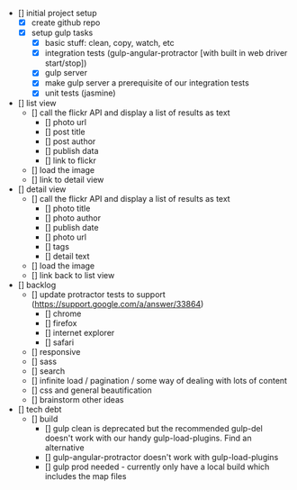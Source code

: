 - [] initial project setup
	- [x] create github repo
	- [x] setup gulp tasks
		- [x] basic stuff: clean, copy, watch, etc
		- [x] integration tests (gulp-angular-protractor [with built in web driver start/stop])
		- [x] gulp server
		- [x] make gulp server a prerequisite of our integration tests
		- [x] unit tests (jasmine)
- [] list view
	- [] call the flickr API and display a list of results as text
		- [] photo url
		- [] post title
		- [] post author
		- [] publish data
		- [] link to flickr
	- [] load the image
	- [] link to detail view
- [] detail view
	- [] call the flickr API and display a list of results as text
		- [] photo title
		- [] photo author
		- [] publish date
		- [] photo url
		- [] tags
		- [] detail text
	- [] load the image
	- [] link back to list view
- [] backlog
	- [] update protractor tests to support (https://support.google.com/a/answer/33864)
		- [] chrome
		- [] firefox
		- [] internet explorer
		- [] safari	
	- [] responsive
	- [] sass
	- [] search
	- [] infinite load / pagination / some way of dealing with lots of content
	- [] css and general beautification
	- [] brainstorm other ideas
- [] tech debt
	- [] build
		- [] gulp clean is deprecated but the recommended gulp-del doesn't work with our handy gulp-load-plugins. Find an alternative
		- [] gulp-angular-protractor doesn't work with gulp-load-plugins
		- [] gulp prod needed - currently only have a local build which includes the map files
